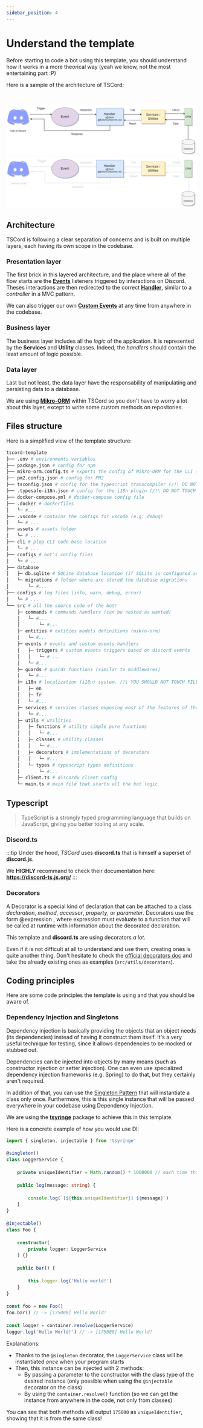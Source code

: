 ```yaml
---
sidebar_position: 4
---
```


# Understand the template

Before starting to code a bot using this template, you should understand how it works in a more theorical way (yeah we know, not the most entertaining part :P)

Here is a sample of the architecture of TSCord:

<br/>

![TSCord architecture diagram](./img/tscord_architecture_LIGHT.png#gh-light-mode-only)
![TSCord architecture diagram](./img/tscord_architecture_DARK.png#gh-dark-mode-only)

## Architecture

TSCord is following a clear separation of concerns and is built on multiple layers, each having its own scope in the codebase.

### Presentation layer

The first brick in this layered architecture, and the place where all of the flow starts are the **[Events](/docs/discord/events)** listeners triggered by interactions on Discord. Theses interactions are then redirected to the correct **[Handler](/docs/discord/interactionsx)**, similar to a *controller* in a MVC pattern.

We can also trigger our own **[Custom Events](/docs/features/custom-events)** at any time from anywhere in the codebase.

### Business layer

The business layer includes all the *logic* of the application. It is represented by the **Services** and **Utility** classes.
Indeed, the *handlers* should contain the least amount of logic possible.

### Data layer

Last but not least, the data layer have the responsability of manipulating and persisting data to a database.

We are using **[Mikro-ORM](/docs/features/database/orm)** within TSCord so you don't have to worry a lot about this layer, except to write some custom methods on repositories.


## Files structure

Here is a simplified view of the template structure:

```bash
tscord-template
├── .env # environments variables
├── package.json # config for npm
├── mikro-orm.config.ts # exports the config of Mikro-ORM for the CLI (/!\ DO NOT TOUCH /!\)
├── pm2.config.json # config for PM2
├── tsconfig.json # config for the typescript transcompiler (/!\ DO NOT TOUCH /!\)
├── .typesafe-i18n.json # config for the i18n plugin (/!\ DO NOT TOUCH /!\)
├── docker-compose.yml # docker-compose config file
├── .docker # dockerfiles
│   └─ #...
├── .vscode # contains the configs for vscode (e.g: debug)
│   └─ # ...
├── assets # assets folder
│   └─ # ...
├── cli # plop CLI code base location
│   └─ # ...
├── configs # bot's config files
│   └─ # ...
├── database
│   ├─ db.sqlite # SQLite database location (if SQLite is configured as database for the bot)
│   └─ migrations # folder where are stored the database migrations
│       └─ #...
├── configs # log files (info, warn, debug, error)
│   └─ # ... 
└── src # all the source code of the bot!
    ├─ commands # commands handlers (can be nested as wanted)
    │   └─ #...
    │       └─ #...
    ├─ entities # entities models definitions (mikro-orm)
    │   └─ #...
    ├─ events # events and custom events handlers
    │   ├─ triggers # custom events triggers based on discord events
    │   │   └─ # ...
    │   └─ #...
    ├─ guards # guards functions (similar to middlewares)
    │   └─ #...
    ├─ i18n # localization (i18n) system. /!\ YOU SHOULD NOT TOUCH FILES, ONLY LOCALES FOLDERS
    │   ├─ en
    │   ├─ fr
    │   └─ #...
    ├─ services # services classes exposing most of the features of the bot
    │   └─ #...
    ├─ utils # utilities
    │   ├─ functions # utility simple pure functions 
    │   │   └─ #...
    │   ├─ classes # utility classes 
    │   │   └─ #...
    │   ├─ decorators # implementations of decorators 
    │   │   └─ #...
    │   └─ types # typescript types definitions 
    │       └─ #...
    ├─ client.ts # discordx client config
    └─ main.ts # main file that starts all the bot logic
```


## Typescript

> TypeScript is a strongly typed programming language that builds on JavaScript, giving you better tooling at any scale.

### Discord.ts

:::tip
Under the hood, *TSCord* uses **discord.ts** that is himself a superset of **discord.js**.

We **HIGHLY** recommand to check their documentation here: **https://discord-ts.js.org/**
::: 

### Decorators

A Decorator is a special kind of declaration that can be attached to a class *declaration*, *method*, *accessor*, *property*, or *parameter*. Decorators use the form @expression , where expression must evaluate to a function that will be called at runtime with information about the decorated declaration.

This template and **discord.ts** are using decorators *a lot*.

Even if it is not difficult at all to understand and use them, creating ones is quite another thing. Don't hesitate to check the [official decorators doc](https://www.typescriptlang.org/docs/handbook/decorators.html) and take the already existing ones as examples (`src/utils/decorators`).

## Coding principles

Here are some code principles the template is using and that you should be aware of.

### Dependency Injection and Singletons

Dependency injection is basically providing the objects that an object needs (its dependencies) instead of having it construct them itself. It's a very useful technique for testing, since it allows dependencies to be mocked or stubbed out.

Dependencies can be injected into objects by many means (such as constructor injection or setter injection). One can even use specialized dependency injection frameworks (e.g. Spring) to do that, but they certainly aren't required.

In addition of that, you can use the [Singleton Pattern](https://sourcemaking.com/design_patterns/singleton) that will instantiate a class only once. Furthermore, this is this single instance that will be passed everywhere in your codebase using Dependency Injection.

We are using the **[tsyringe](https://github.com/microsoft/tsyringe)** package to achieve this in this template.

Here is a concrete example of how you would use DI:

```ts
import { singleton, injectable } from 'tsyringe'

@singleton()
class LoggerService {

    private uniqueIdentifier = Math.random() * 1000000 // each time this class is instantiated, it will have a merely unique 'uniqueIdentifier' attribute

    public log(message: string) {

        console.log(`[${this.uniqueIdentifier}] ${message}`)
    }
}

@injectable()
class Foo {

    constructor(
        private logger: LoggerService
    ) {}

    public bar() {

        this.logger.log('Hello world!')
    }
}

const foo = new Foo()
foo.bar() // -> [175000] Hello World!

const logger = container.resolve(LoggerService)
logger.log('Hello World!') // -> [175000] Hello World!

```

Explanations:
- Thanks to the `@singleton` decorator, the `LoggerService` class will be instantiated *once* when your program starts
- Then, this instance can be injected with 2 methods:
    - By passing a parameter to the constructor with the class type of the desired instance (only possible when using the `@injectable` decorator on the class)
    - By using the `container.resolve()` function (so we can get the instance from anywhere in the code, not only from classes)

You can see that both methods will output `175000` as `uniqueIdentifier`, showing that it is from the same class!
